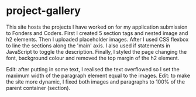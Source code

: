 # project-gallery
This site hosts the projects I have worked on for my application submission to Fonders and Coders. First I created 5 section tags and nested image and h2 elements. Then I uploaded placeholder images. After I used CSS flexbox to line the sections along the 'main' axis. I also used if statements in JavaScript to toggle the description. Finally, I styled the page changing the font, background colour and removed the top margin of the h2 element.

Edit: after putting in some text, I realised the text overflowed so I set the maximum width of the paragraph element equal to the images.
Edit: to make the site more dynamic, I fixed both images and paragraphs to 100% of the parent container (section).
